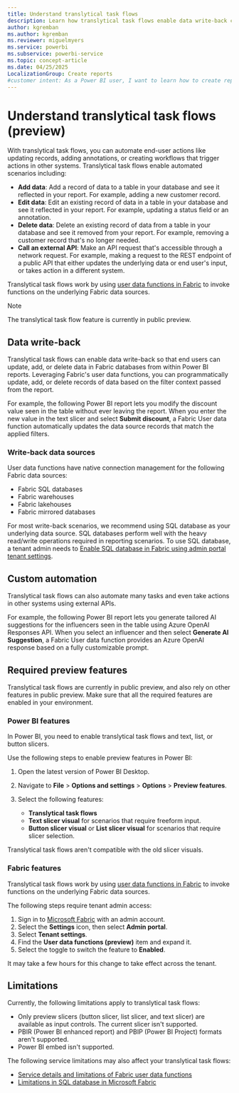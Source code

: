 ```yaml
---
title: Understand translytical task flows
description: Learn how translytical task flows enable data write-back capabilities in Power BI reports with user data functions in Fabric.
author: kgremban
ms.author: kgremban
ms.reviewer: miguelmyers
ms.service: powerbi
ms.subservice: powerbi-service
ms.topic: concept-article
ms.date: 04/25/2025
LocalizationGroup: Create reports
#customer intent: As a Power BI user, I want to learn how to create reports that allow readers to edit the data source so that end users have interactive access to their data.
---
```


# Understand translytical task flows (preview)

With translytical task flows, you can automate end-user actions like updating records, adding annotations, or creating workflows that trigger actions in other systems. Translytical task flows enable automated scenarios including:

* **Add data**: Add a record of data to a table in your database and see it reflected in your report. For example, adding a new customer record.
* **Edit data**: Edit an existing record of data in a table in your database and see it reflected in your report. For example, updating a status field or an annotation.
* **Delete data**: Delete an existing record of data from a table in your database and see it removed from your report. For example, removing a customer record that's no longer needed.
* **Call an external API**: Make an API request that's accessible through a network request. For example, making a request to the REST endpoint of a public API that either updates the underlying data or end user's input, or takes action in a different system.

Translytical task flows work by using [user data functions in Fabric](/fabric/data-engineering/user-data-functions/user-data-functions-overview) to invoke functions on the underlying Fabric data sources.

>[!NOTE]
>The translytical task flow feature is currently in public preview.

## Data write-back

Translytical task flows can enable data write-back so that end users can update, add, or delete data in Fabric databases from within Power BI reports. Leveraging Fabric's user data functions, you can programmatically update, add, or delete records of data based on the filter context passed from the report. 

For example, the following Power BI report lets you modify the discount value seen in the table without ever leaving the report. When you enter the new value in the text slicer and select **Submit discount**, a Fabric User data function automatically updates the data source records that match the applied filters. 

<!-- 
:::image type="content" source="{source}" alt-text="Screenshot that shows a sample Power BI report that includes an interactive interface for modifying a data record.":::
-->

### Write-back data sources

User data functions have native connection management for the following Fabric data sources:

* Fabric SQL databases
* Fabric warehouses
* Fabric lakehouses
* Fabric mirrored databases

For most write-back scenarios, we recommend using SQL database as your underlying data source. SQL databases perform well with the heavy read/write operations required in reporting scenarios. To use SQL database, a tenant admin needs to [Enable SQL database in Fabric using admin portal tenant settings](/fabric/database/sql/enable).

## Custom automation

Translytical task flows can also automate many tasks and even take actions in other systems using external APIs.

For example, the following Power BI report lets you generate tailored AI suggestions for the influencers seen in the table using Azure OpenAI Responses API. When you select an influencer and then select **Generate AI Suggestion**, a Fabric User data function provides an Azure OpenAI response based on a fully customizable prompt.

<!-- 
:::image type="content" source="{source}" alt-text="Screenshot that shows a sample Power BI report that includes an interactive interface for making a call to Azure OpenAI API.":::
-->

## Required preview features

Translytical task flows are currently in public preview, and also rely on other features in public preview. Make sure that all the required features are enabled in your environment.

### Power BI features

In Power BI, you need to enable translytical task flows and text, list, or button slicers.

Use the following steps to enable preview features in Power BI:

1. Open the latest version of Power BI Desktop.
1. Navigate to **File** > **Options and settings** > **Options** > **Preview features**.
1. Select the following features:

   * **Translytical task flows**
   * **Text slicer visual** for scenarios that require freeform input.
   * **Button slicer visual** or **List slicer visual** for scenarios that require slicer selection.

Translytical task flows aren't compatible with the old slicer visuals.

### Fabric features

Translytical task flows work by using [user data functions in Fabric](/fabric/data-engineering/user-data-functions/user-data-functions-overview) to invoke functions on the underlying Fabric data sources.

The following steps require tenant admin access:

1. Sign in to [Microsoft Fabric](https://app.fabric.microsoft.com) with an admin account.
1. Select the **Settings** icon, then select **Admin portal**.
1. Select **Tenant settings**.
1. Find the **User data functions (preview)** item and expand it.
1. Select the toggle to switch the feature to **Enabled**.

It may take a few hours for this change to take effect across the tenant.

## Limitations

Currently, the following limitations apply to translytical task flows:

* Only preview slicers (button slicer, list slicer, and text slicer) are available as input controls. The current slicer isn't supported.
* PBIR (Power BI enhanced report) and PBIP (Power BI Project) formats aren't supported.
* Power BI embed isn't supported.

The following service limitations may also affect your translytical task flows:

* [Service details and limitations of Fabric user data functions](/fabric/data-engineering/user-data-functions/user-data-functions-service-limits)
* [Limitations in SQL database in Microsoft Fabric](/fabric/database/sql/limitations)